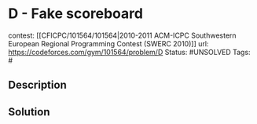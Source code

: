 # D - Fake scoreboard

contest: [[CFICPC/101564/101564|2010-2011 ACM-ICPC Southwestern European Regional Programming Contest (SWERC 2010)]]
url: https://codeforces.com/gym/101564/problem/D
Status: #UNSOLVED
Tags: #

## Description

## Solution

